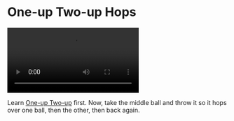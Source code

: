 # One-up Two-up Hops

![One-upTwo-upHops](/videos/mp4/oneuptwouphops.mp4)

Learn [One-up Two-up](one-uptwo-up) first. Now, take the middle ball and throw it so it hops over one ball, then the other, then back again.


